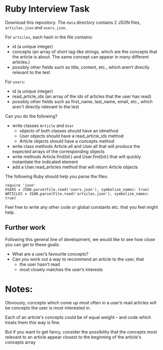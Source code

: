 # Ruby Interview Task

Download this repository.  The `data` directory contains 2 JSON files, `articles.json` and `users.json`.

For `articles`, each hash in the file contains:
* id (a unique integer)
* concepts (an array of short tag-like strings, which are the concepts that the article is about. The same concept can appear in many different articles.)
* possibly other fields such as title, content, etc., which aren’t directly relevant to the test

For `users`:
* id (a unique integer)
* read_article_ids (an array of the ids of articles that the user has read)
* possibly other fields such as first_name, last_name, email, etc., which aren't directly relevant to the test

Can you do the following?
* write classes `Article` and `User`
    * objects of both classes should have an idmethod
    * User objects should have a read_article_ids method
    * Article objects should have a concepts method
* write class methods Article.all and User.all that will produce the expected arrays of the corresponding objects
* write methods Article.find(id:) and User.find(id:) that will quickly instantiate the indicated element
* add a User.read_articles method that will return Article objects

The following Ruby should help you parse the files:
```
require 'json'
USERS = JSON.parse(File.read('users.json'), symbolize_names: true)
ARTICLES = JSON.parse(File.read('articles.json'), symbolize_names: true)
```

Feel free to write any other code or global constants etc. that you feel might help.

## Further work

Following this general line of development, we would like to see how close you can get to these goals:

* What are a user’s favourite concepts?
* Can you work out a way to recommend an article to the user, that
    * the user hasn’t read
    * most closely matches the user’s interests

# Notes:

Obviously, concepts which come up most often in a user’s read articles will be concepts the user is most interested in.

Each of an article's concepts could be of equal weight – and code which treats them this way is fine. 

But if you want to get fancy, consider the possibility that the concepts most relevant to an article appear closest to the beginning of the article's concepts array
